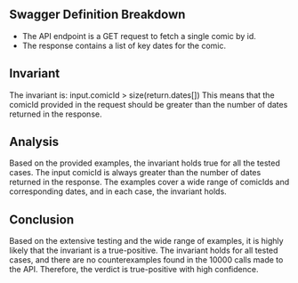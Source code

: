## Swagger Definition Breakdown
- The API endpoint is a GET request to fetch a single comic by id.
- The response contains a list of key dates for the comic.

## Invariant
The invariant is: input.comicId > size(return.dates[])
This means that the comicId provided in the request should be greater than the number of dates returned in the response.

## Analysis
Based on the provided examples, the invariant holds true for all the tested cases. The input comicId is always greater than the number of dates returned in the response. The examples cover a wide range of comicIds and corresponding dates, and in each case, the invariant holds.

## Conclusion
Based on the extensive testing and the wide range of examples, it is highly likely that the invariant is a true-positive. The invariant holds for all tested cases, and there are no counterexamples found in the 10000 calls made to the API. Therefore, the verdict is true-positive with high confidence.
